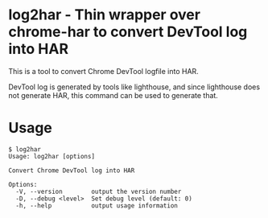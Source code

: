 # log2har - Thin wrapper over chrome-har to convert DevTool log into HAR

This is a tool to convert Chrome DevTool logfile into HAR.

DevTool log is generated by tools like lighthouse, and since lighthouse
does not generate HAR, this command can be used to generate that.

# Usage
```
$ log2har
Usage: log2har [options]

Convert Chrome DevTool log into HAR

Options:
  -V, --version        output the version number
  -D, --debug <level>  Set debug level (default: 0)
  -h, --help           output usage information
```
